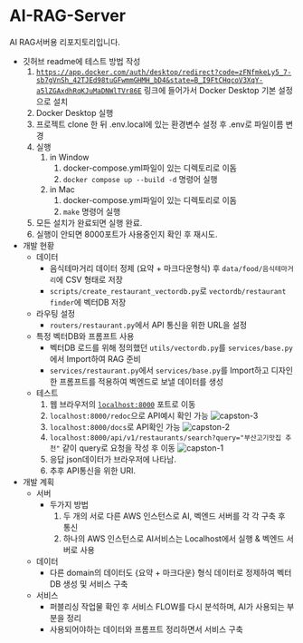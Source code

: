 # AI-RAG-Server
AI RAG서버용 리포지토리입니다.

- 깃허브 readme에 테스트 방법 작성
    1. [`https://app.docker.com/auth/desktop/redirect?code=zFNfmkeLy5_7-sb7gVnSh_42TJEd98tuGFwmmGHMH_bD4&state=B_I9FtCHqcoV3XqY-a5lZGAxdhRqKJuMaDNWlTVr86E`](https://app.docker.com/auth/desktop/redirect?code=zFNfmkeLy5_7-sb7gVnSh_42TJEd98tuGFwmmGHMH_bD4&state=B_I9FtCHqcoV3XqY-a5lZGAxdhRqKJuMaDNWlTVr86E) 링크에 들어가서 Docker Desktop 기본 설정으로 설치
    2. Docker Desktop 실행 
    3. 프로젝트 clone 한 뒤 .env.local에 있는 환경변수 설정 후 .env로 파일이름 변경 
    4. 실행
        1. in Window
            1. docker-compose.yml파일이 있는 디렉토리로 이돔
            2. `docker compose up --build -d` 명령어 실행
        2. in Mac
            1. docker-compose.yml파일이 있는 디렉토리로 이돔
            2. `make` 명령어 실행
    5. 모든 설치가 완료되면 실행 완료.
    6. 실행이 안되면 8000포트가 사용중인지 확인 후 재시도.
- 개발 현황
    - 데이터
        - 음식테마거리 데이터 정제 (요약 + 마크다운형식) 후 `data/food/음식테마거리`에 CSV 형태로 저장
        - `scripts/create_restaurant_vectordb.py`로 `vectordb/restaurant finder`에 벡터DB 저장
    - 라우팅 설정
        - `routers/restaurant.py`에서 API 통신을 위한 URL을 설정
    - 특정 벡터DB와 프롬프트 사용
        - 벡터DB 로드를 위해 정의했던 `utils/vectordb.py`를 `services/base.py`에서 Import하여 RAG 준비
        - `services/restaurant.py`에서 `services/base.py`를 Import하고 디자인한 프롬프트를 적용하여 벡엔드로 보낼 데이터를 생성
    - 테스트
        1. 웹 브라우저의 [`localhost:8000`](http://localhost:8000) 포트로 이동
        2. `localhost:8000/redoc`으로 API예시 확인 가능
           ![capston-3](https://github.com/user-attachments/assets/846c4b7a-c5c7-4525-a15c-184b888f5684)
        4. `localhost:8000/docs`로 API확인 가능
           ![capston-2](https://github.com/user-attachments/assets/69d4217f-34b1-44e2-a547-f158cc11722f)
        5. `localhost:8000/api/v1/restaurants/search?query="부산고기맛집 추천"` 같이 query로 요청을 작성 후 이동
           ![capston-1](https://github.com/user-attachments/assets/8926c8e5-a74e-4ec4-a554-48ce82fb9bec)
        6. 응답 json데이터가 브라우저에 나타남.
        7. 추후 API통신을 위한 URI. 
- 개발 계획
    - 서버
        - 두가지 방법
            1. 두 개의 서로 다른 AWS 인스턴스로 AI, 벡엔드 서버를 각 각 구축 후 통신
            2. 하나의 AWS 인스턴스로 AI서비스는 Localhost에서 실행 & 벡엔드 서버로 사용
    - 데이터
        - 다른 domain의 데이터도 {요약 + 마크다운} 형식 데이터로 정제하여 벡터DB 생성 및 서비스 구축
    - 서비스
        - 퍼블리싱 작업물 확인 후 서비스 FLOW를 다시 분석하며, AI가 사용되는 부분을 정리
        - 사용되어야하는 데이터와 프롬프트 정리하면서 서비스 구축
